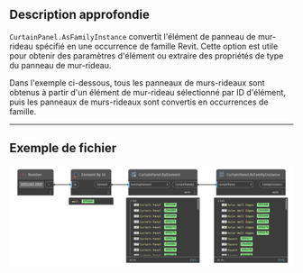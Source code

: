 ## Description approfondie
`CurtainPanel.AsFamilyInstance` convertit l'élément de panneau de mur-rideau spécifié en une occurrence de famille Revit. Cette option est utile pour obtenir des paramètres d'élément ou extraire des propriétés de type du panneau de mur-rideau.

Dans l'exemple ci-dessous, tous les panneaux de murs-rideaux sont obtenus à partir d'un élément de mur-rideau sélectionné par ID d'élément, puis les panneaux de murs-rideaux sont convertis en occurrences de famille.
___
## Exemple de fichier

![CurtainPanel.AsFamilyInstance](./Revit.Elements.CurtainPanel.AsFamilyInstance_img.jpg)
